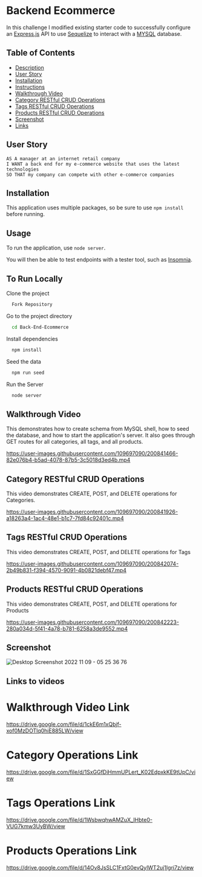# Backend Ecommerce

In this challenge I modified existing starter code to successfully configure an [Express.js](https://expressjs.com/) API to use [Sequelize](https://sequelize.org/) to interact with a [MYSQL](https://www.mysql.com/) database.

## Table of Contents
    
   - [Description](#Backend-Ecommerce)
   - [User Story](#User-Story)
   - [Installation](#Installation)
   - [Instructions](#To-Run-Locally)
   - [Walkthrough Video](#Walkthrough-Video)
   - [Category RESTful CRUD Operations](#Category-RESTful-CRUD-Operations)
   - [Tags RESTful CRUD Operations](#Tags-RESTful-CRUD-Operations)
   - [Products RESTful CRUD Operations](#products-RESTful-CRUD-Operations)
   - [Screenshot](#Screenshot)
   - [Links](#Links-to-Videos)

## User Story

    AS A manager at an internet retail company
    I WANT a back end for my e-commerce website that uses the latest technologies
    SO THAT my company can compete with other e-commerce companies

## Installation

This application uses multiple packages, so be sure to 
use `npm install` before running.

## Usage

To run the application, use `node server`.

You will then be able to test endpoints with a tester tool, such as [Insomnia](https://insomnia.rest/).


## To Run Locally

Clone the project

```bash
  Fork Repository
```

Go to the project directory

```bash
  cd Back-End-Ecommerce
```

Install dependencies

```bash
  npm install
```
Seed the data

```bash
  npm run seed
```

Run the Server

```bash
  node server
```


## Walkthrough Video

This demonstrates how to create schema from MySQL shell, how to seed the database, and how to start the application's server. It also goes through GET routes for all categories, all tags, and all products.


https://user-images.githubusercontent.com/109697090/200841466-82e076b4-b5ad-4078-87b5-3c5018d3ed4b.mp4



## Category RESTful CRUD Operations

This video demonstrates CREATE, POST, and DELETE operations for Categories.


https://user-images.githubusercontent.com/109697090/200841926-a18263a4-1ac4-48e1-b1c7-7fd84c92401c.mp4


## Tags RESTful CRUD Operations

This video demonstrates CREATE, POST, and DELETE operations for Tags


https://user-images.githubusercontent.com/109697090/200842074-2b49b831-f394-4570-9091-4b0821debf47.mp4


## Products RESTful CRUD Operations

This video demonstrates CREATE, POST, and DELETE operations for Products


https://user-images.githubusercontent.com/109697090/200842223-280a034d-5f41-4a78-b781-6258a3de9552.mp4


## Screenshot


![Desktop Screenshot 2022 11 09 - 05 25 36 76](https://user-images.githubusercontent.com/109697090/200842405-747781a0-c814-46f8-bd61-942b60bbed9b.png)


## Links to videos

# Walkthrough Video Link

https://drive.google.com/file/d/1ckE6m1xQbjf-xof0MzDOTlq0hiE885LW/view

# Category Operations Link 

https://drive.google.com/file/d/1SxGGfDiHmmUPLert_K02EdpxkKE9tUpC/view

# Tags Operations Link

https://drive.google.com/file/d/1WsbwqhwAMZuX_IHbte0-VUG7kmw3UyBW/view

# Products Operations Link

https://drive.google.com/file/d/14Ov8JsSLC1FxtG0evQylWT2uj1Igri7z/view
